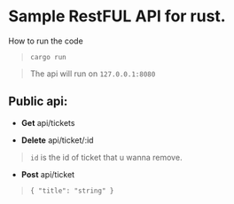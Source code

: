 
# Sample RestFUL API for rust.

How to run the code

>`cargo run`

> The api will run on `127.0.0.1:8080`

## Public api:

-  **Get** api/tickets

-  **Delete** api/ticket/:id

>  `id` is the id of ticket that u wanna remove.  

-  **Post** api/ticket

>  `{ "title": "string" }`